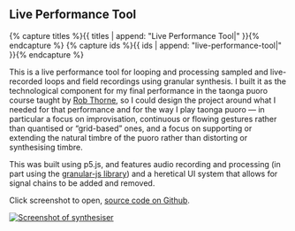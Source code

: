 ## Live Performance Tool

{% capture titles %}{{ titles | append: "Live Performance Tool|" }}{% endcapture %}
{% capture ids %}{{ ids | append: "live-performance-tool|" }}{% endcapture %}

This is a live performance tool for looping and processing sampled and live-recorded loops and field recordings using granular synthesis. I built it as the technological component for my final performance in the taonga puoro course taught by [Rob Thorne](http://www.robthorne.co.nz/), so I could design the project around what I needed for that performance and for the way I play taonga puoro — in particular a focus on improvisation, continuous or flowing gestures rather than quantised or “grid-based” ones, and a focus on supporting or extending the natural timbre of the puoro rather than distorting or synthesising timbre. 

This was built using p5.js, and features audio recording and processing (in part using the [granular-js library](https://github.com/philippfromme/granular-js)) and a heretical UI system that allows for signal chains to be added and removed.

Click screenshot to open, [source code on Github](https://github.com/crispinha/cmpo-major-project).

[![Screenshot of synthesiser]({{site.url}}/imgs/385-final.png)](https://editor.p5js.org/crispinha/full/kaFg2uICc)